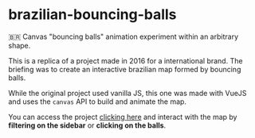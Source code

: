 # brazilian-bouncing-balls
🇧🇷 Canvas "bouncing balls" animation experiment within an arbitrary shape.

This is a replica of a project made in 2016 for a international brand.
The briefing was to create an interactive brazilian map formed by bouncing balls.

While the original project used vanilla JS, this one was made with VueJS and uses the `canvas` API to build and animate the map.

You can access the project [clicking here](https://filipemerker.github.io/brazilian-bouncing-balls/) and interact with the map by **filtering on the sidebar** or **clicking on the balls**.

